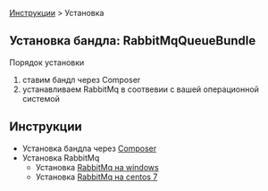 [Инструкции](https://saqot.github.io/RabbitMqQueueBundle/) > Установка

## Установка бандла: RabbitMqQueueBundle

Порядок установки
1. ставим бандл через Composer
2. устанавливаем RabbitMq в соотвевии с вашей операционной системой

## Инструкции

* Установка бандла через [Composer](composer.md)
* Установка RabbitMq
	* Установка [RabbitMq на windows](rabbitmq-windows.md)
	* Установка [RabbitMq на centos 7](rabbitmq-centos7.md) 
